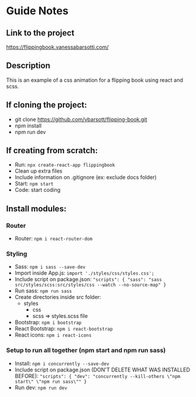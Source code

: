 # Guide Notes

## Link to the project

https://flippingbook.vanessabarsotti.com/

## Description

This is an example of a css animation for a flipping book using react and scss.

## If cloning the project:

- git clone https://github.com/vbarsott/flipping-book.git
- npm install
- npm run dev

## If creating from scratch:

- Run: `npx create-react-app flippingbook`
- Clean up extra files
- Include information on .gitignore (ex: exclude docs folder)
- Start: `npm start`
- Code: start coding

## Install modules:

### Router

- Router: `npm i react-router-dom`

### Styling

- Sass: `npm i sass --save-dev`
- Import inside App.js: `import './styles/css/styles.css';`
- Include script on package.json:
  `"scripts": { "sass": "sass src/styles/scss:src/styles/css --watch --no-source-map" }`
- Run sass: `npm run sass`
- Create directories inside src folder:
  - styles
    - css
    - scss => styles.scss file
- Bootstrap: `npm i bootstrap`
- React Bootstrap: `npm i react-bootstrap`
- React icons: `npm i react-icons`

### Setup to run all together (npm start and npm run sass)

- Install: `npm i concurrently --save-dev`
- Include script on package.json (DON'T DELETE WHAT WAS INSTALLED BEFORE):
  `"scripts": { "dev": "concurrently --kill-others \"npm start\" \"npm run sass\"" }`
- Run dev: `npm run dev`

